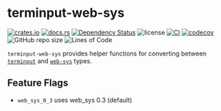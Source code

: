 # terminput-web-sys

[![crates.io](https://img.shields.io/crates/v/terminput-web-sys.svg?logo=rust)](https://crates.io/crates/terminput-web-sys)
[![docs.rs](https://img.shields.io/docsrs/terminput-web-sys?logo=rust)](https://docs.rs/terminput-web-sys)
[![Dependency Status](https://deps.rs/repo/github/aschey/terminput/status.svg?style=flat-square)](https://deps.rs/repo/github/aschey/terminput)
![license](https://img.shields.io/badge/License-MIT%20or%20Apache%202-green.svg)
[![CI](https://github.com/aschey/terminput/actions/workflows/ci.yml/badge.svg)](https://github.com/aschey/terminput/actions/workflows/ci.yml)
[![codecov](https://codecov.io/gh/aschey/terminput/graph/badge.svg?token=Q0tOXGhWPY)](https://codecov.io/gh/aschey/terminput)
![GitHub repo size](https://img.shields.io/github/repo-size/aschey/terminput)
![Lines of Code](https://aschey.tech/tokei/github/aschey/terminput)

`terminput-web-sys` provides helper functions for converting between
[`terminput`](https://crates.io/crates/terminput) and
[`web-sys`](https://crates.io/crates/web-sys) types.

## Feature Flags

- `web_sys_0_3` uses web_sys 0.3 (default)
